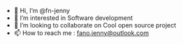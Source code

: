 - 👋 Hi, I’m @fn-jenny
- 👀 I’m interested in Software development
- 💞️ I’m looking to collaborate on Cool open source project
- 📫 How to reach me : fano.jenny@outlook.com

<!---
fn-jenny/fn-jenny is a ✨ special ✨ repository because its `README.md` (this file) appears on your GitHub profile.
You can click the Preview link to take a look at your changes.
--->
